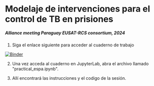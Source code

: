 # Modelaje de intervenciones para el control de TB en prisiones
##### Alliance meeting Paraguay EUSAT-RCS consortium, 2024


1) Siga el enlace siguiente para acceder al cuaderno de trabajo

[![Binder](https://mybinder.org/badge_logo.svg)](https://mybinder.org/v2/gh/juanvesga/Taller_TB.git/HEAD)

2) Una vez acceda al cuaderno en JupyterLab, abra el archivo llamado  "practical_espa.ipynb". 
   
3) Allí encontrará las instrucciones y el codigo de la sesión. 
